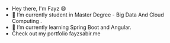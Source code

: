 - Hey there, I'm Fayz 😄
- 🔭 I’m currently student in Master Degree - Big Data And Cloud Computing . 
- 🌱 I’m currently learning Spring Boot and Angular.
- Check out my portfolio fayzsabir.me
